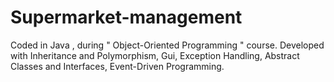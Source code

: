 # Supermarket-management

Coded in Java , during " Object-Oriented Programming "  course.
Developed with Inheritance and Polymorphism, Gui, Exception Handling,
Abstract Classes and Interfaces, Event-Driven Programming.	

